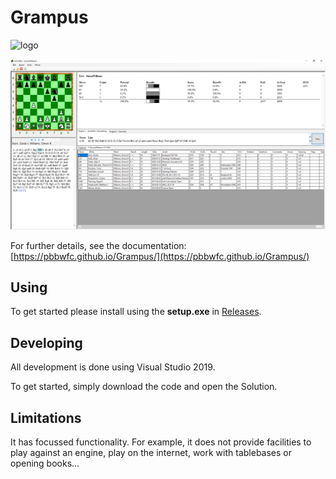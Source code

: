 # Grampus
![logo](https://github.com/pbbwfc/ScincNet/blob/main/docs/images/logo.png "Logo")

![screen](https://github.com/pbbwfc/ScincNet/blob/main/docs/images/Screen.png "Screen")


For further details, see the documentation:
[https://pbbwfc.github.io/Grampus/](https://pbbwfc.github.io/Grampus/)

## Using

To get started please install using the **setup.exe** in [Releases](https://github.com/pbbwfc/Grampus/releases).

## Developing

All development is done using Visual Studio 2019. 

To get started, simply download the code and open the Solution.

## Limitations

It has focussed functionality. For example, it does not provide facilities to play against an engine, play on the internet, work with tablebases or opening books...